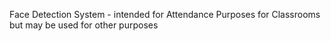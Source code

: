 Face Detection System - intended for Attendance Purposes for Classrooms but may be used for other purposes
